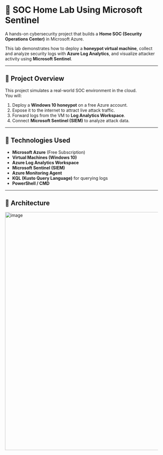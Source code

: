 # 🧠 SOC Home Lab Using Microsoft Sentinel

A hands-on cybersecurity project that builds a **Home SOC (Security Operations Center)** in Microsoft Azure.

This lab demonstrates how to deploy a **honeypot virtual machine**, collect and analyze security logs with **Azure Log Analytics**, and visualize attacker activity using **Microsoft Sentinel**.

---

## 🧩 Project Overview

This project simulates a real-world SOC environment in the cloud.  
You will:
1. Deploy a **Windows 10 honeypot** on a free Azure account.
2. Expose it to the internet to attract live attack traffic.
3. Forward logs from the VM to **Log Analytics Workspace**.
4. Connect **Microsoft Sentinel (SIEM)** to analyze attack data.

---

## 🚀 Technologies Used

- **Microsoft Azure** (Free Subscription)
- **Virtual Machines (Windows 10)**
- **Azure Log Analytics Workspace**
- **Microsoft Sentinel (SIEM)**
- **Azure Monitoring Agent**
- **KQL (Kusto Query Language)** for querying logs
- **PowerShell / CMD**

---

## 🧱 Architecture

<img width="1361" height="782" alt="image" src="https://github.com/user-attachments/assets/7de1947b-c85e-4ab8-9909-60f0c91edbc0" />



